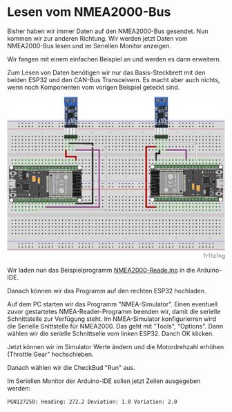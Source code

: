 # Lesen vom NMEA2000-Bus

Bisher haben wir immer Daten auf den NMEA2000-Bus gesendet. Nun kommen wir zur anderen Richtung. Wir werden jetzt Daten vom NMEA2000-Bus lesen und im Seriellen Monitor anzeigen.

Wir fangen mit einem einfachen Beispiel an und werden es dann erweitern.

Zum Lesen von Daten benötigen wir nur das Basis-Steckbrett mit den beiden ESP32 und den CAN-Bus Transceivern. Es macht aber auch nichts, wenn noch Komponenten vom vorigen Beispiel geteckt sind.

![Basis-Steckbrett](https://github.com/AK-Homberger/NMEA2000-Workshop/blob/main/Bilder/NMEA2000-Basis_Steckplatine.png)

Wir laden nun das Beispielprogramm [NMEA2000-Reade.ino](https://github.com/AK-Homberger/NMEA2000-Workshop/blob/main/NMEA2000-Reader/NMEA2000-Reader.ino) in die Arduino-IDE.

Danach können wir das Programm auf den rechten ESP32 hochladen.

Auf dem PC starten wir das Programm "NMEA-Simulator". Einen eventuell zuvor gestartetes NMEA-Reader-Programm beenden wir, damit die serielle Schnittstelle zur Verfügung steht. Im NMEA-Simulator konfigurierren wird die Serielle Snittstelle für NMEA2000. Das geht mit "Tools", "Options". Dann wählen wir die serielle Schnittselle vom linken ESP32. Danch OK klicken.

Jetzt können wir im Simulator Werte ändern und die Motordrehzahl erhöhen (Throttle Gear" hochschieben.

Danach wählen wir die CheckBud "Run" aus.



Im Seriellen Monitor der Arduino-IDE sollen jetzt Zeilen ausgegeben werden:

```
PGN127250: Heading: 272.2 Deviation: 1.0 Variation: 2.0
```







